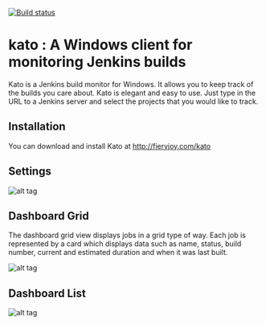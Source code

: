[![Build status](https://ci.appveyor.com/api/projects/status/98vomkkdrwydhmjj?svg=true)](https://ci.appveyor.com/project/DavidRogers/kato)

# kato : A Windows client for monitoring Jenkins builds
Kato is a Jenkins build monitor for Windows. It allows you to keep track of the builds you care about.
Kato is elegant and easy to use. Just type in the URL to a Jenkins server and select the projects that you would like to track.

## Installation
You can download and install Kato at http://fieryjoy.com/kato

## Settings
![alt tag](https://raw.githubusercontent.com/aliozgur/kato/master/media/Settings_02.png)

## Dashboard Grid
The dashboard grid view displays jobs in a grid type of way. Each job is represented by a card which displays data such as name, status, build number, current and estimated duration and when it was last built.

![alt tag](https://raw.githubusercontent.com/aliozgur/kato/master/media/dashbaord_00.png)

## Dashboard List
![alt tag](https://raw.githubusercontent.com/aliozgur/kato/master/media/Dashbaord_01.png)
